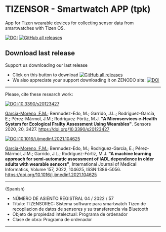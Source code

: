 # TIZENSOR - Smartwatch APP (tpk)
App for Tizen wearable devices for collecting sensor data from smartwatches with Tizen OS.

[![DOI](https://zenodo.org/badge/DOI/10.5281/zenodo.7745599.svg)](https://doi.org/10.5281/zenodo.7745599)
[![GitHub all releases](https://img.shields.io/github/downloads/frangam/tizensor/SmartwatchAPP.tpk)](https://img.shields.io/github/downloads/frangam/tizensor/SmartwatchAPP.tpk) 

## Download last release
Support us downloading our last release
- Click on this button to download [![GitHub all releases](https://img.shields.io/github/downloads/frangam/tizensor/SmartwatchAPP.tpk)](https://img.shields.io/github/downloads/frangam/tizensor/SmartwatchAPP.tpk) 
- We also appreciate your support downloading it on ZENODO site: 
[![DOI](https://zenodo.org/badge/DOI/10.5281/zenodo.7745599.svg)](https://doi.org/10.5281/zenodo.7745599)



---

Please, cite these research work:

[![DOI:10.3390/s20123427](http://img.shields.io/badge/DOI-10.3390/s20123427-067c7f.svg)](https://doi.org/10.3390/s20123427)

[Garcia-Moreno, F.M.](https://frangam.com/); Bermudez-Edo, M.; Garrido, J.L.; Rodríguez-García, E.; Pérez-Mármol, J.M.; Rodríguez-Fórtiz, M.J. **"A Microservices e-Health System for Ecological Frailty Assessment Using Wearables"**. Sensors 2020, 20, 3427. https://doi.org/10.3390/s20123427


[![DOI:10.1016/j.ijmedinf.2021.104625](http://img.shields.io/badge/DOI-10.1016/j.ijmedinf.2021.104625-ff9b47.svg)](https://doi.org/10.1016/j.ijmedinf.2021.104625)

[Garcia-Moreno, F.M.](https://frangam.com/); Bermudez-Edo, M.; Rodríguez-García, E.; Pérez-Mármol, J.M.; Garrido, J.L.; Rodríguez-Fórtiz, M.J. 
**"A machine learning approach for semi-automatic assessment of IADL dependence in older adults with wearable sensors"**,
International Journal of Medical Informatics, Volume 157, 2022, 104625, ISSN 1386-5056. https://doi.org/10.1016/j.ijmedinf.2021.104625


---

(Spanish) 
- NÚMERO DE ASIENTO REGISTRAL 04 / 2022 / 57 <br>
- Título: TIZENSOREC: Sistema software para smartwatch Tizen de recopilacion de datos de sensores y su transferencia via Bluetooth
- Objeto de propiedad intelectual: Programa de ordenador
- Clase de obra: Programa de ordenador

---
